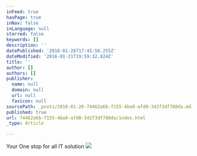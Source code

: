 ```yaml
---
inFeed: true
hasPage: true
inNav: false
inLanguage: null
starred: false
keywords: []
description: ''
datePublished: '2016-01-26T17:45:58.255Z'
dateModified: '2016-01-21T19:59:32.824Z'
title: ''
author: []
authors: []
publisher:
  name: null
  domain: null
  url: null
  favicon: null
sourcePath: _posts/2016-01-26-74462a6b-f155-4ba0-afd0-342f3df780da.md
published: true
url: 74462a6b-f155-4ba0-afd0-342f3df780da/index.html
_type: Article

---
```

Your One stop for all IT solution
![](https://the-grid-user-content.s3-us-west-2.amazonaws.com/327f5e3e-77ba-4472-bd61-4b4dca850071.jpg)